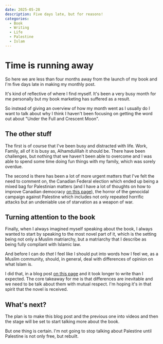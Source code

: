 ```yaml
---
date: 2025-05-28
description: Five days late, but for reasons!
categories:
  - Book
  - Writing
  - Life
  - Palestine
  - Islam
---
```


# Time is running away

So here we are less than four months away from the launch of my book and I'm five days late in making my monthly post.

It's kind of reflective of where I find myself. It's been a very busy month for me personally but my book marketing has suffered as a result.

So instead of giving an overview of how my month went as I usually do I want to talk about why I think I haven't been focusing on getting the word out about "Under the Full and Crescent Moon".

<!-- more -->

## The other stuff

The first is of course that I've been busy and distracted with life. Work, Family, all of it is busy as, Alhamdulillah it should be. There have been challenges, but nothing that we haven't been able to overcome and I was able to spend some time doing fun things with my family, which was sorely overdue.

The second is there has been a lot of more urgent matters that I've felt the need to comment on, the Canadian Federal election which ended up being a mixed bag for Palestinian matters (and I have a lot of thoughts on how to improve Canadian democracy [on this page](clmp_proportional.md)), the horror of the genocidal campaign against Palestine which includes not only repeated horrific attacks but an undeniable use of starvation as a weapon of war.

## Turning attention to the book

Finally, when I always imagined myself speaking about the book, I always wanted to start by speaking to the most novel part of it, which is the setting being not only a Muslim matriarchy, but a matriarchy that I describe as being fully compliant with Islamic law.

And before I can do *that* I feel like I should put into words how I feel we, as a Muslim community, should, in general, deal with differences of opinion on what Islam is.

I did that, in a blog post [on this page](InnerFaithDialogue.md) and it took longer to write than I expected. The core takeaway for me is that differences are inevitable and we need to be talk about them with mutual respect. I'm hoping it's in that spirit that the novel is received.

## What's next?

The plan is to make this blog post and the previous one into videos and then the stage will be set to start talking more about the book.

But one thing is certain. I'm not going to stop talking about Palestine until Palestine is not only free, but rebuilt.
